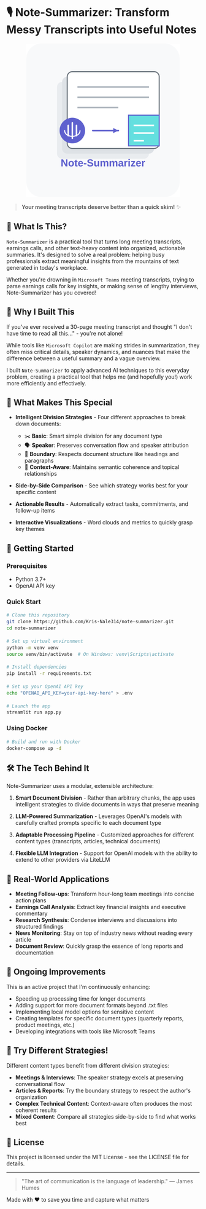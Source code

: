 # 🎙️ Note-Summarizer: Transform Messy Transcripts into Useful Notes

<div align="center">
  <img src="logo.svg" alt="Note-Summarizer Logo" width="400" height="400">
</div>


> **Your meeting transcripts deserve better than a quick skim!** ✨

## 📝 What Is This?

`Note-Summarizer` is a practical tool that turns long meeting transcripts, earnings calls, and other text-heavy content into organized, actionable summaries. It's designed to solve a real problem: helping busy professionals extract meaningful insights from the mountains of text generated in today's workplace.

Whether you're drowning in `Microsoft Teams` meeting transcripts, trying to parse earnings calls for key insights, or making sense of lengthy interviews, Note-Summarizer has you covered!

## 🌟 Why I Built This

If you've ever received a 30-page meeting transcript and thought "I don't have time to read all this..." - you're not alone! 

While tools like `Microsoft Copilot` are making strides in summarization, they often miss critical details, speaker dynamics, and nuances that make the difference between a useful summary and a vague overview.

I built `Note-Summarizer` to apply advanced AI techniques to this everyday problem, creating a practical tool that helps me (and hopefully you!) work more efficiently and effectively.

## 💎 What Makes This Special

- **Intelligent Division Strategies** - Four different approaches to break down documents:
  - ✂️ **Basic**: Smart simple division for any document type
  - 🗣️ **Speaker**: Preserves conversation flow and speaker attribution
  - 📑 **Boundary**: Respects document structure like headings and paragraphs
  - 🧠 **Context-Aware**: Maintains semantic coherence and topical relationships

- **Side-by-Side Comparison** - See which strategy works best for your specific content

- **Actionable Results** - Automatically extract tasks, commitments, and follow-up items

- **Interactive Visualizations** - Word clouds and metrics to quickly grasp key themes

## 🚀 Getting Started

### Prerequisites
- Python 3.7+
- OpenAI API key

### Quick Start

```bash
# Clone this repository
git clone https://github.com/Kris-Nale314/note-summarizer.git
cd note-summarizer

# Set up virtual environment
python -m venv venv
source venv/bin/activate  # On Windows: venv\Scripts\activate

# Install dependencies
pip install -r requirements.txt

# Set up your OpenAI API key
echo "OPENAI_API_KEY=your-api-key-here" > .env

# Launch the app
streamlit run app.py
```

### Using Docker

```bash
# Build and run with Docker
docker-compose up -d
```

## 🛠️ The Tech Behind It

Note-Summarizer uses a modular, extensible architecture:

1. **Smart Document Division** - Rather than arbitrary chunks, the app uses intelligent strategies to divide documents in ways that preserve meaning

2. **LLM-Powered Summarization** - Leverages OpenAI's models with carefully crafted prompts specific to each document type

3. **Adaptable Processing Pipeline** - Customized approaches for different content types (transcripts, articles, technical documents)

4. **Flexible LLM Integration** - Support for OpenAI models with the ability to extend to other providers via LiteLLM

## 💼 Real-World Applications

- **Meeting Follow-ups**: Transform hour-long team meetings into concise action plans
- **Earnings Call Analysis**: Extract key financial insights and executive commentary
- **Research Synthesis**: Condense interviews and discussions into structured findings
- **News Monitoring**: Stay on top of industry news without reading every article
- **Document Review**: Quickly grasp the essence of long reports and documentation

## 🚧 Ongoing Improvements

This is an active project that I'm continuously enhancing:

- Speeding up processing time for longer documents
- Adding support for more document formats beyond .txt files
- Implementing local model options for sensitive content
- Creating templates for specific document types (quarterly reports, product meetings, etc.)
- Developing integrations with tools like Microsoft Teams

## 🧠 Try Different Strategies!

Different content types benefit from different division strategies:

- **Meetings & Interviews**: The speaker strategy excels at preserving conversational flow
- **Articles & Reports**: Try the boundary strategy to respect the author's organization
- **Complex Technical Content**: Context-aware often produces the most coherent results
- **Mixed Content**: Compare all strategies side-by-side to find what works best

## 📜 License

This project is licensed under the MIT License - see the LICENSE file for details.

---

> "The art of communication is the language of leadership." — James Humes

Made with ❤️ to save you time and capture what matters